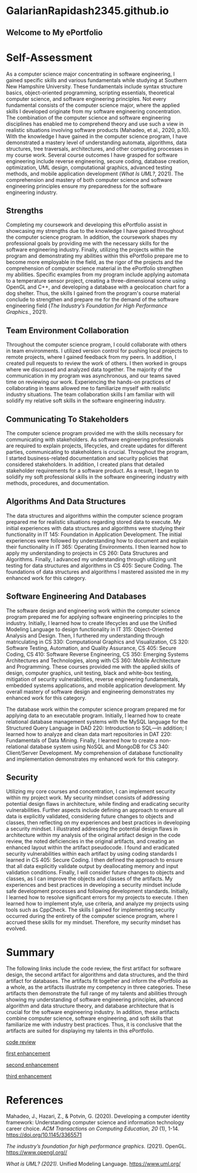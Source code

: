 # GalarianRapidash2345.github.io

## Welcome to My ePortfolio


# Self-Assessment
As a computer science major concentrating in software engineering, I gained specific skills and various fundamentals while studying at Southern New Hampshire University. These fundamentals include syntax structure basics, object-oriented programming, scripting essentials, theoretical computer science, and software engineering principles. Not every fundamental consists of the computer science major, where the applied skills I developed originate from my software engineering concentration. The combination of the computer science and software engineering disciplines has enabled me to comprehend theory and use such a view in realistic situations involving software products (Mahadeo, et al., 2020, p.10). With the knowledge I have gained in the computer science program, I have demonstrated a mastery level of understanding automata, algorithms, data structures, tree traversals, architectures, and other computing processes in my course work. Several course outcomes I have grasped for software engineering include reverse engineering, secure coding, database creation, optimization, UML design, computational graphics, advanced testing methods, and mobile application development (*What Is UML?*, 2021). The comprehension and mastery of both computer science and software engineering principles ensure my preparedness for the software engineering industry.

## Strengths
Completing my coursework and developing this ePortfolio assist in showcasing my strengths due to the knowledge I have gained throughout the computer science program. In addition, the coursework shapes my professional goals by providing me with the necessary skills for the software engineering industry. Finally, utilizing the projects within the program and demonstrating my abilities within this ePortfolio prepare me to become more employable in the field, as the rigor of the projects and the comprehension of computer science material in the ePortfolio strengthen my abilities. Specific examples from my program include applying automata to a temperature sensor project, creating a three-dimensional scene using OpenGL and C++, and developing a database with a geolocation chart for a dog shelter. Thus, the skills I gained from the program's course material conclude to strengthen and prepare me for the demand of the software engineering field (*The Industry’s Foundation for High Performance Graphics.*, 2021).  

## Team Environment Collaboration
Throughout the computer science program, I could collaborate with others in team environments. I utilized version control for pushing local projects to remote projects, where I gained feedback from my peers. In addition, I created pull requests to review the work of others. I then worked in groups where we discussed and analyzed data together. The majority of the communication in my program was asynchronous, and our teams saved time on reviewing our work. Experiencing the hands-on practices of collaborating in teams allowed me to familiarize myself with realistic industry situations. The team collaboration skills I am familiar with will solidify my relative soft skills in the software engineering industry.

## Communicating To Stakeholders
The computer science program provided me with the skills necessary for communicating with stakeholders. As software engineering professionals are required to explain projects, lifecycles, and create updates for different parties, communicating to stakeholders is crucial. Throughout the program, I started business-related documentation and security policies that considered stakeholders. In addition, I created plans that detailed stakeholder requirements for a software product. As a result, I began to solidify my soft professional skills in the software engineering industry with methods, procedures, and documentation.

## Algorithms And Data Structures
The data structures and algorithms within the computer science program prepared me for realistic situations regarding stored data to execute. My initial experiences with data structures and algorithms were studying their functionality in IT 145: Foundation in Application Development. The initial experiences were followed by understanding how to document and explain their functionality in IT 365: Operating Environments. I then learned how to apply my understanding to projects in CS 260: Data Structures and Algorithms. Finally, I advanced my understanding through utilizing unit testing for data structures and algorithms in CS 405: Secure Coding. The foundations of data structures and algorithms I mastered assisted me in my enhanced work for this category.

## Software Engineering And Databases
The software design and engineering work within the computer science program prepared me for applying software engineering principles to the industry. Initially, I learned how to create lifecycles and use the Unified Modeling Language to design functionality in IT 315: Object-Oriented Analysis and Design. Then, I furthered my understanding through matriculating in CS 330: Computational Graphics and Visualization, CS 320: Software Testing, Automation, and Quality Assurance, CS 405: Secure Coding, CS 410: Software Reverse Engineering, CS 350: Emerging Systems Architectures and Technologies, along with CS 360: Mobile Architecture and Programming. These courses provided me with the applied skills of design, computer graphics, unit testing, black and white-box testing, mitigation of security vulnerabilities, reverse engineering fundamentals, embedded systems applications, and mobile application development. My overall mastery of software design and engineering demonstrates my enhanced work for this category.

The database work within the computer science program prepared me for applying data to an executable program. Initially, I learned how to create relational database management systems with the MySQL language for the Structured Query Language in DAD 220: Introduction to SQL—in addition; I learned how to analyze and clean data mart repositories in DAT 220: Fundamentals of Data Mining. Finally, I learned how to create a non-relational database system using NoSQL and MongoDB for CS 340: Client/Server Development. My comprehension of database functionality and implementation demonstrates my enhanced work for this category.

## Security
Utilizing my core courses and concentration, I can implement security within my project work. My security mindset consists of addressing potential design flaws in architecture, while finding and eradicating security vulnerabilities. Further aspects include defining an approach to ensure all data is explicitly validated, considering future changes to objects and classes, then reflecting on my experiences and best practices in developing a security mindset. I illustrated addressing the potential design flaws in architecture within my analysis of the original artifact design in the code review, the noted deficiencies in the original artifacts, and creating an enhanced layout within the artifact pseudocode. I found and eradicated security vulnerabilities within each artifact by using coding standards I learned in CS 405: Secure Coding. I then defined the approach to ensure that all data explicitly validate output by deallocating memory and input validation conditions. Finally, I will consider future changes to objects and classes, as I can improve the objects and classes of the artifacts. My experiences and best practices in developing a security mindset include safe development processes and following development standards. Initially, I learned how to resolve significant errors for my projects to execute. I then learned how to implement style, use criteria, and analyze my projects using tools such as CppCheck. The skills I gained for implementing security occurred during the entirety of the computer science program, where I accrued these skills for my mindset. Therefore, my security mindset has evolved.

# Summary
The following links include the code review, the first artifact for software design, the second artifact for algorithms and data structures, and the third artifact for databases. The artifacts fit together and inform the ePortfolio as a whole, as the artifacts illustrate my competency in three categories. These artifacts then demonstrate the full range of my talents and abilities through showing my understanding of software engineering principles, advanced algorithm and data structure theory, and database architecture that is crucial for the software engineering industry. In addition, these artifacts combine computer science, software engineering, and soft skills that familiarize me with industry best practices. Thus, it is conclusive that the artifacts are suited for displaying my talents in this ePortfolio.


[code review](https://galarianrapidash2345.github.io/Code-Review/)

[first enhancement](https://galarianrapidash2345.github.io/Enhancement-One/)

[second enhancement](https://galarianrapidash2345.github.io/Enhancement-Two/)

[third enhancement](https://galarianrapidash2345.github.io/Enhancement-Three/)


# References

Mahadeo, J., Hazari, Z., & Potvin, G. (2020). Developing a computer identity framework: Understanding computer science and information technology career choice. *ACM Transactions on Computing Education, 20* (1), 1-14. https://doi.org/10.1145/3365571

   *The industry’s foundation for high performance graphics.* (2021). OpenGL. https://www.opengl.org//

   *What is UML? (2021).* Unified Modeling Language. https://www.uml.org/
